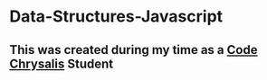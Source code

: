 # Data-Structures-Javascript
## This was created during my time as a [Code Chrysalis](https://codechrysalis.io) Student